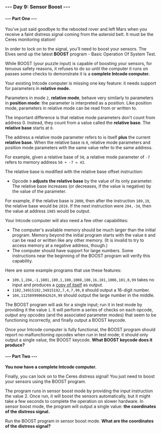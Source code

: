 ### --- Day 9: Sensor Boost ---

#### --- Part One ---

You've just said goodbye to the rebooted rover and left Mars when you receive a faint distress signal coming from the asteroid belt.
It must be the Ceres monitoring station!

In order to lock on to the signal, you'll need to boost your sensors. 
The Elves send up the latest **BOOST** program - Basic Operation Of System Test.

While BOOST (your puzzle input) is capable of boosting your sensors, for tenuous safety reasons, it refuses to do so
until the computer it runs on passes some checks to demonstrate it is a **complete Intcode computer.**

Your existing Intcode computer is missing one key feature: it needs support for parameters in **relative mode.**

Parameters in mode `2`, **relative mode**, behave very similarly to parameters in **position mode**: the parameter is 
interpreted as a position. Like position mode, parameters in relative mode can be read from or written to.

The important difference is that relative mode parameters don't count from address 0. Instead, they count from a value 
called the **relative base**. The **relative base** starts at `0`.

The address a relative mode parameter refers to is itself **plus** the current **relative base.** 
When the relative base is `0`, relative mode parameters and position mode parameters with the same value refer to the same address.

For example, given a relative base of `50`, a relative mode parameter of `-7` refers to memory address `50 + -7 = 43`.

The relative base is modified with the relative base offset instruction:

- Opcode `9` **adjusts the relative base** by the value of its only parameter. 
The relative base increases (or decreases, if the value is negative) by the value of the parameter.

For example, if the relative base is `2000`, then after the instruction `109,19`, the relative base would be `2019`.
If the next instruction were `204,-34`, then the value at address `1985` would be output.

Your Intcode computer will also need a few other capabilities:

- The computer's available memory should be much larger than the initial program. 
Memory beyond the initial program starts with the value `0` and can be read or written like any other memory. 
(It is invalid to try to access memory at a negative address, though.)
- The computer should have support for large numbers. 
Some instructions near the beginning of the BOOST program will verify this capability.

Here are some example programs that use these features:

- `109,1,204,-1,1001,100,1,100,1008,100,16,101,1006,101,0,99` takes no input and produces a 
[copy of itself](https://en.wikipedia.org/wiki/Quine_(computing)) as output.
- `1102,34915192,34915192,7,4,7,99,0` should output a 16-digit number.
- `104,1125899906842624,99` should output the large number in the middle.

The BOOST program will ask for a single input; run it in test mode by providing it the value `1`. 
It will perform a series of checks on each opcode, output any opcodes (and the associated parameter modes) 
that seem to be functioning incorrectly, and finally output a BOOST keycode.

Once your Intcode computer is fully functional, the BOOST program should report no malfunctioning opcodes 
when run in test mode; it should only output a single value, the BOOST keycode. 
**What BOOST keycode does it produce?**

#### --- Part Two ---

**You now have a complete Intcode computer.**

Finally, you can lock on to the Ceres distress signal! You just need to boost your sensors using the BOOST program.

The program runs in sensor boost mode by providing the input instruction the value 2. 
Once run, it will boost the sensors automatically, but it might take a few seconds to complete the operation on slower hardware. 
In sensor boost mode, the program will output a single value: **the coordinates of the distress signal.**

Run the BOOST program in sensor boost mode. **What are the coordinates of the distress signal?**